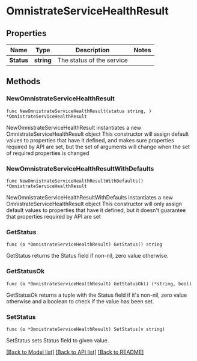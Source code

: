 # OmnistrateServiceHealthResult

## Properties

Name | Type | Description | Notes
------------ | ------------- | ------------- | -------------
**Status** | **string** | The status of the service | 

## Methods

### NewOmnistrateServiceHealthResult

`func NewOmnistrateServiceHealthResult(status string, ) *OmnistrateServiceHealthResult`

NewOmnistrateServiceHealthResult instantiates a new OmnistrateServiceHealthResult object
This constructor will assign default values to properties that have it defined,
and makes sure properties required by API are set, but the set of arguments
will change when the set of required properties is changed

### NewOmnistrateServiceHealthResultWithDefaults

`func NewOmnistrateServiceHealthResultWithDefaults() *OmnistrateServiceHealthResult`

NewOmnistrateServiceHealthResultWithDefaults instantiates a new OmnistrateServiceHealthResult object
This constructor will only assign default values to properties that have it defined,
but it doesn't guarantee that properties required by API are set

### GetStatus

`func (o *OmnistrateServiceHealthResult) GetStatus() string`

GetStatus returns the Status field if non-nil, zero value otherwise.

### GetStatusOk

`func (o *OmnistrateServiceHealthResult) GetStatusOk() (*string, bool)`

GetStatusOk returns a tuple with the Status field if it's non-nil, zero value otherwise
and a boolean to check if the value has been set.

### SetStatus

`func (o *OmnistrateServiceHealthResult) SetStatus(v string)`

SetStatus sets Status field to given value.



[[Back to Model list]](../README.md#documentation-for-models) [[Back to API list]](../README.md#documentation-for-api-endpoints) [[Back to README]](../README.md)


